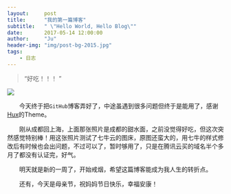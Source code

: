 ```yaml
---
layout:     post
title:      "我的第一篇博客"
subtitle:   " \"Hello World, Hello Blog\""
date:       2017-05-14 12:00:00
author:     "Ju"
header-img: "img/post-bg-2015.jpg"
tags:
    - 日志
--- 
```


> “好吃！！！ ”

![](http://ooyw340iz.bkt.clouddn.com/chengdu1705/tsm.JPG?imageMogr2/auto-orient/blur/1x0/quality/75%7Cimageslim)


　　今天终于把`GitHub`博客弄好了，中途虽遇到很多问题但终于是能用了，感谢[Hux](http://huangxuan.me/)的Theme。

　　刚从成都回上海，上面那张照片是成都的甜水面，之前没觉得好吃，但这次突然感觉特别棒！用这张照片测试了七牛云的图床，原图还蛮大的，用七牛的样式修改后有时候也会出问题，不过可以了，暂时够用了，只是在腾讯云买的域名半个多月了都没有认证完，好气。

　　明天就是新的一周了，开始戒烟，希望这篇博客能成为我人生的转折点。

　　还有，今天是母亲节，祝妈妈节日快乐，幸福安康！
